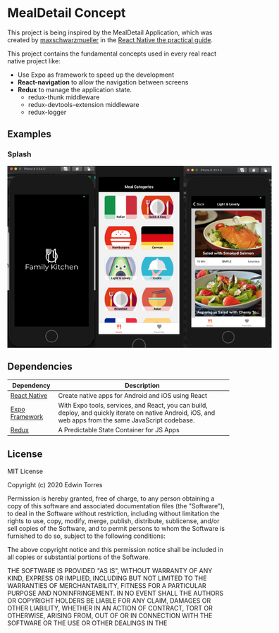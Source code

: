 # MealDetail Concept

This project is being inspired by the MealDetail Application, which was created by [maxschwarzmueller](https://github.com/maxschwarzmueller)
in the [React Native the practical guide](https://www.udemy.com/course/react-native-the-practical-guide/).

This project contains the fundamental concepts used in every real react native project like:
 * Use Expo as framework to speed up the development
 * **React-navigation** to allow the navigation between screens
 * **Redux** to manage the application state.
   * redux-thunk middleware
   * redux-devtools-extension middleware
   * redux-logger

## Examples

### Splash

<div style="display: flex; justify-content: space-between; width: 100%">
    <img src="./documentation/examples/demo-01.png" alt="Splash" width="200px"/>
    <img src="./documentation/examples/demo-03.png" alt="Meal Categories" width="200px"/>
    <img src="./documentation/examples/demo-02.png" alt="MealDetail" width="200px"/>
</div>



## Dependencies

|  Dependency | Description  |
|---|---|
| [React Native](https://reactnative.dev/) | Create native apps for Android and iOS using React |
| [Expo Framework](https://expo.io/)  | With Expo tools, services, and React, you can build, deploy, and quickly iterate on native Android, iOS, and web apps from the same JavaScript codebase. |
| [Redux](https://es.redux.js.org/) | A Predictable State Container for JS Apps |

## License

MIT License

Copyright (c) 2020 Edwin Torres

Permission is hereby granted, free of charge, to any person obtaining a copy
of this software and associated documentation files (the "Software"), to deal
in the Software without restriction, including without limitation the rights
to use, copy, modify, merge, publish, distribute, sublicense, and/or sell
copies of the Software, and to permit persons to whom the Software is
furnished to do so, subject to the following conditions:

The above copyright notice and this permission notice shall be included in all
copies or substantial portions of the Software.

THE SOFTWARE IS PROVIDED "AS IS", WITHOUT WARRANTY OF ANY KIND, EXPRESS OR
IMPLIED, INCLUDING BUT NOT LIMITED TO THE WARRANTIES OF MERCHANTABILITY,
FITNESS FOR A PARTICULAR PURPOSE AND NONINFRINGEMENT. IN NO EVENT SHALL THE
AUTHORS OR COPYRIGHT HOLDERS BE LIABLE FOR ANY CLAIM, DAMAGES OR OTHER
LIABILITY, WHETHER IN AN ACTION OF CONTRACT, TORT OR OTHERWISE, ARISING FROM,
OUT OF OR IN CONNECTION WITH THE SOFTWARE OR THE USE OR OTHER DEALINGS IN THE
